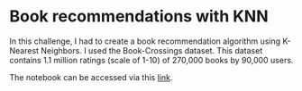 # Book recommendations with KNN

In this challenge, I had to create a book recommendation algorithm using K-Nearest Neighbors.
I used the Book-Crossings dataset. This dataset contains 1.1 million ratings (scale of 1-10) of 270,000 books by 90,000 users.

The notebook can be accessed via this [link](https://colab.research.google.com/drive/1B7WXwGTz0tD62VeU_HvuswuzgMya7yxZ).
